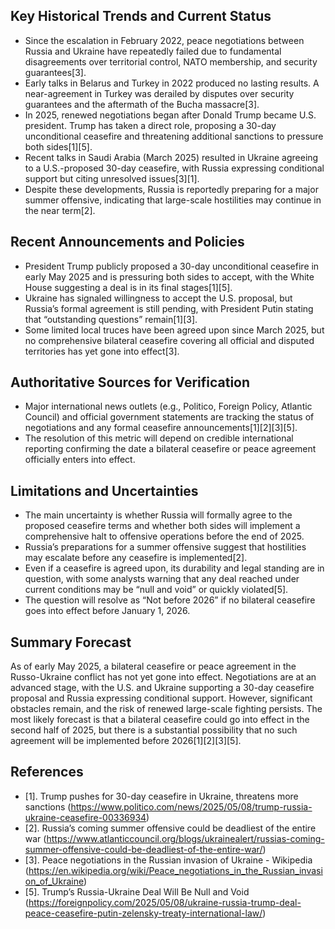 ## Key Historical Trends and Current Status

- Since the escalation in February 2022, peace negotiations between Russia and Ukraine have repeatedly failed due to fundamental disagreements over territorial control, NATO membership, and security guarantees[3].
- Early talks in Belarus and Turkey in 2022 produced no lasting results. A near-agreement in Turkey was derailed by disputes over security guarantees and the aftermath of the Bucha massacre[3].
- In 2025, renewed negotiations began after Donald Trump became U.S. president. Trump has taken a direct role, proposing a 30-day unconditional ceasefire and threatening additional sanctions to pressure both sides[1][5].
- Recent talks in Saudi Arabia (March 2025) resulted in Ukraine agreeing to a U.S.-proposed 30-day ceasefire, with Russia expressing conditional support but citing unresolved issues[3][1].
- Despite these developments, Russia is reportedly preparing for a major summer offensive, indicating that large-scale hostilities may continue in the near term[2].

## Recent Announcements and Policies

- President Trump publicly proposed a 30-day unconditional ceasefire in early May 2025 and is pressuring both sides to accept, with the White House suggesting a deal is in its final stages[1][5].
- Ukraine has signaled willingness to accept the U.S. proposal, but Russia’s formal agreement is still pending, with President Putin stating that “outstanding questions” remain[1][3].
- Some limited local truces have been agreed upon since March 2025, but no comprehensive bilateral ceasefire covering all official and disputed territories has yet gone into effect[3].

## Authoritative Sources for Verification

- Major international news outlets (e.g., Politico, Foreign Policy, Atlantic Council) and official government statements are tracking the status of negotiations and any formal ceasefire announcements[1][2][3][5].
- The resolution of this metric will depend on credible international reporting confirming the date a bilateral ceasefire or peace agreement officially enters into effect.

## Limitations and Uncertainties

- The main uncertainty is whether Russia will formally agree to the proposed ceasefire terms and whether both sides will implement a comprehensive halt to offensive operations before the end of 2025.
- Russia’s preparations for a summer offensive suggest that hostilities may escalate before any ceasefire is implemented[2].
- Even if a ceasefire is agreed upon, its durability and legal standing are in question, with some analysts warning that any deal reached under current conditions may be “null and void” or quickly violated[5].
- The question will resolve as “Not before 2026” if no bilateral ceasefire goes into effect before January 1, 2026.

## Summary Forecast

As of early May 2025, a bilateral ceasefire or peace agreement in the Russo-Ukraine conflict has not yet gone into effect. Negotiations are at an advanced stage, with the U.S. and Ukraine supporting a 30-day ceasefire proposal and Russia expressing conditional support. However, significant obstacles remain, and the risk of renewed large-scale fighting persists. The most likely forecast is that a bilateral ceasefire could go into effect in the second half of 2025, but there is a substantial possibility that no such agreement will be implemented before 2026[1][2][3][5].

## References

- [1]. Trump pushes for 30-day ceasefire in Ukraine, threatens more sanctions (https://www.politico.com/news/2025/05/08/trump-russia-ukraine-ceasefire-00336934)
- [2]. Russia’s coming summer offensive could be deadliest of the entire war (https://www.atlanticcouncil.org/blogs/ukrainealert/russias-coming-summer-offensive-could-be-deadliest-of-the-entire-war/)
- [3]. Peace negotiations in the Russian invasion of Ukraine - Wikipedia (https://en.wikipedia.org/wiki/Peace_negotiations_in_the_Russian_invasion_of_Ukraine)
- [5]. Trump’s Russia-Ukraine Deal Will Be Null and Void (https://foreignpolicy.com/2025/05/08/ukraine-russia-trump-deal-peace-ceasefire-putin-zelensky-treaty-international-law/)